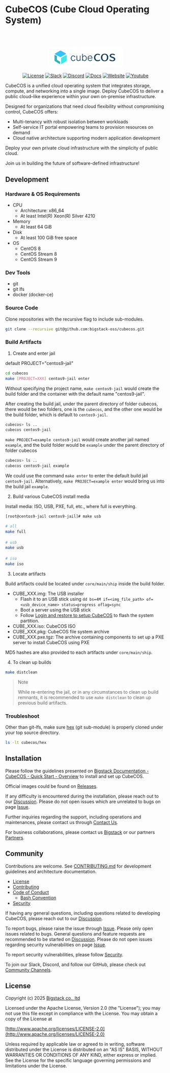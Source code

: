 # CubeCOS (Cube Cloud Operating System)

<div align="center">
<br/>
<br/>
<p align="center">
  <img width="234" alt="cubecos logo full" src="doc/media/logo-blue.png"/>
</p>

[![License][License-Image]][License-Url] [![Slack][Slack-Image]][Slack-Url] [![Discord][Discord-Image]][Discord-Url] [![Docs][Docs-Image]][Docs-Url] [![Website][Website-Image]][Website-Url] [![Youtube][Youtube-Image]][Youtube-Url]

</div>

CubeCOS is a unified cloud operating system that integrates storage, compute, and networking into a single image. Deploy CubeCOS to deliver a public cloud–like experience within your own on-premise infrastructure.

Designed for organizations that need cloud flexibility without compromising control, CubeCOS offers:

- Multi-tenancy with robust isolation between workloads
- Self-service IT portal empowering teams to provision resources on demand
- Cloud native architecture supporting modern application development

Deploy your own private cloud infrastructure with the simplicity of public cloud.

Join us in building the future of software-defined infrastructure!

## Development

### Hardware & OS Requirements

- CPU
  - Architecture: x86_64
  - At least Intel(R) Xeon(R) Silver 4210
- Memory
  - At least 64 GiB
- Disk
  - At least 100 GiB free space
- OS
  - CentOS 8
  - CentOS Stream 8
  - CentOS Stream 9

### Dev Tools

- git
- git lfs
- docker (docker-ce)

### Source Code

Clone repositories with the recursive flag to include sub-modules.

```bash
git clone --recursive git@github.com:bigstack-oss/cubecos.git
```

### Build Artifacts

1. Create and enter jail

default PROJECT="centos9-jail"

```bash
cd cubecos
make [PROJECT=XXX] centos9-jail enter
```

Without specifying the project name, `make centos9-jail` would create the build folder and the container with the default name "centos9-jail".

After creating the build jail, under the parent directory of folder cubecos, there would be two folders, one is the `cubecos`, and the other one would be the build folder, which is default to `centos9-jail`.

```bash
cubecos> ls ..
cubecos centos9-jail
```

`make PROJECT=example centos9-jail` would create another jail named `example`, and the build folder would be `example` under the parent directory of folder cubecos

```bash
cubecos> ls ..
cubecos centos9-jail example
```

We could use the command `make enter` to enter the default build jail `centos9-jail`. Alternatively, `make PROJECT=example enter` would bring us into the build jail `example`.

2. Build various CubeCOS install media

Install media: ISO, USB, PXE, full, etc., where full is everything.

```bash
[root@centos9-jail centos9-jail]# make usb
```

```bash
# all
make full

# usb
make usb

# iso
make iso
```

3. Locate artifacts

Build artifacts could be located under `core/main/ship` inside the build folder.

- CUBE_XXX.img: The USB installer
  - Flash it to an USB stick using `dd bs=4M if=<img_file_path> of=<usb_device_name> status=progress oflag=sync`
  - Boot a server using the USB stick
  - Follow [Login and restore to setup CubeCOS](https://docs.bigstack.co/docs/cubecos/quick-start/single-node#login-and-restore-to-setup-cubecos) to flash the system partition.
- CUBE_XXX.iso: CubeCOS ISO
- CUBE_XXX.pkg: CubeCOS file system archive
- CUBE_XXX.pxe.tgz: The archive containing components to set up a PXE server to install CubeCOS using PXE

MD5 hashes are also provided to each artifacts under `core/main/ship`.

4. To clean up builds

```bash
make distclean
```

> Note
>
> While re-entering the jail, or in any circumstances to clean up build remnants, it is recommended to use `make distclean` to clean up previous build artifacts.

### Troubleshoot

Other than git-lfs, make sure [hex](https://github.com/bigstack-oss/hex) (git sub-module) is properly cloned under your top source directory.

```bash
ls -lt cubecos/hex
```

## Installation

Please follow the guidelines presented on [Bigstack Documentation - CubeCOS - Quick Start - Overview](https://docs.bigstack.co/docs/cubecos/quick-start/overview) to install and set up CubeCOS.

Official images could be found on [Releases](https://github.com/bigstack-oss/cubecos/releases).

If any difficulty is encountered during the installation, please reach out to our [Discussion](https://github.com/bigstack-oss/cubecos/discussions). Please do not open issues which are unrelated to bugs on page [Issue](https://github.com/bigstack-oss/cubecos/issues).

Further inquiries regarding the support, including operations and maintenances, please contact us through [Contact Us](https://www.bigstack.co/contact-us).

For business collaborations, please contact us [Bigstack](https://www.bigstack.co/contact-form/sales) or our partners [Partners](https://www.bigstack.co/contact-form/partner).

## Community

Contributions are welcome. See [CONTRIBUTING.md](CONTRIBUTING.md) for development guidelines and architecture documentation.

- [License](./LICENSE)
- [Contributing](./CONTRIBUTING.md)
- [Code of Conduct](./CODE_OF_CONDUCT.md)
  - [Bash Convention](./doc/code_of_conduct_bash.md)
- [Security](./SECURITY.md)

If having any general questions, including questions related to developing CubeCOS, please reach out to our [Discussion](https://github.com/bigstack-oss/cubecos/discussions).

To report bugs, please raise the issue through [Issue](https://github.com/bigstack-oss/cubecos/issues). Please only open issues related to bugs. General questions and feature requests are recommended to be started on [Discussion](https://github.com/bigstack-oss/cubecos/discussions). Please do not open issues regarding security vulnerabilities on page [Issue](https://github.com/bigstack-oss/cubecos/issues).

To report security vulnerabilities, please follow [Security](./SECURITY.md).

To join our Slack, Discord, and follow our GitHub, please check out [Community Channels](https://www.bigstack.co/community).

## License

Copyright (c) 2025 [Bigstack co., ltd](https://bigstack.co/)

Licensed under the Apache License, Version 2.0 (the "License");
you may not use this file except in compliance with the License.
You may obtain a copy of the License at

[http://www.apache.org/licenses/LICENSE-2.0](http://www.apache.org/licenses/LICENSE-2.0)

Unless required by applicable law or agreed to in writing, software
distributed under the License is distributed on an "AS IS" BASIS,
WITHOUT WARRANTIES OR CONDITIONS OF ANY KIND, either express or implied.
See the License for the specific language governing permissions and
limitations under the License.

[License-Url]: https://www.apache.org/licenses/LICENSE-2.0
[License-Image]: https://img.shields.io/badge/License-Apache2-blue.svg?style=flat-square
[Slack-Image]: https://img.shields.io/discord/1372094838089977887?style=flat-square&logo=Slack
[Slack-Url]: https://join.slack.com/t/cubecos/shared_invite/zt-2yalb3gmr-rETnY7SBxlgmBw7Gxac9tA
[Discord-Image]: https://img.shields.io/discord/1372094838089977887?style=flat-square&logo=discord
[Discord-Url]: https://discord.gg/VuMX4UhEFG
[Docs-Image]: https://img.shields.io/badge/docs-view-green.svg?style=flat-square&logo=docusaurus
[Docs-Url]: https://docs.bigstack.co
[Website-Image]: https://img.shields.io/badge/web-view-blue.svg?style=flat-square
[Website-Url]: https://www.bigstack.co/
[Youtube-Image]: https://img.shields.io/youtube/views/peTSzcAueEc?style=flat-square&logo=youtube
[Youtube-Url]: https://www.youtube.com/@bigstacktech
